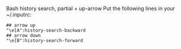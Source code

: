 Bash history search, partial + up-arrow
  Put the following lines in your ~/.inputrc:

    ## arrow up
    "\e[A":history-search-backward
    ## arrow down
    "\e[B":history-search-forward

